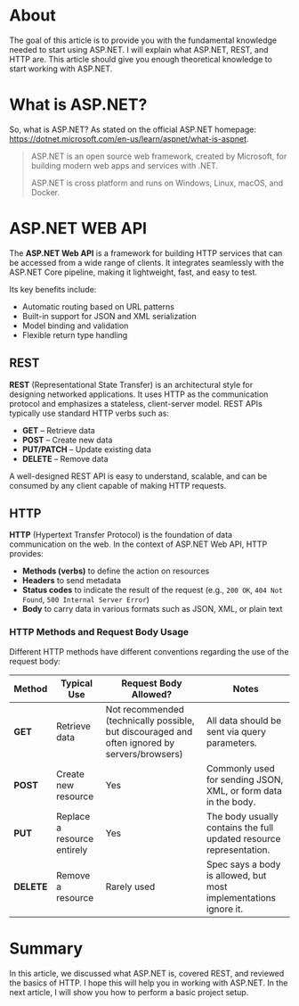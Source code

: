 # About
The goal of this article is to provide you with the fundamental knowledge needed to start using ASP.NET. I will explain what ASP.NET, REST, and HTTP are. This article should give you enough theoretical knowledge to start working with ASP.NET.
# What is ASP.NET? 

So, what is ASP.NET? As stated on the official ASP.NET homepage: https://dotnet.microsoft.com/en-us/learn/aspnet/what-is-aspnet.

> ASP.NET is an open source web framework, created by Microsoft, for building modern web apps and services with .NET.
> 
> ASP.NET is cross platform and runs on Windows, Linux, macOS, and Docker.

# ASP.NET WEB API

The **ASP.NET Web API** is a framework for building HTTP services that can be accessed from a wide range of clients. It integrates seamlessly with the ASP.NET Core pipeline, making it lightweight, fast, and easy to test.

Its key benefits include:
- Automatic routing based on URL patterns
- Built-in support for JSON and XML serialization
- Model binding and validation
- Flexible return type handling
## REST
**REST** (Representational State Transfer) is an architectural style for designing networked applications. It uses HTTP as the communication protocol and emphasizes a stateless, client-server model. REST APIs typically use standard HTTP verbs such as:
- **GET** – Retrieve data
- **POST** – Create new data
- **PUT/PATCH** – Update existing data
- **DELETE** – Remove data

A well-designed REST API is easy to understand, scalable, and can be consumed by any client capable of making HTTP requests.
## HTTP
**HTTP** (Hypertext Transfer Protocol) is the foundation of data communication on the web. In the context of ASP.NET Web API, HTTP provides:
- **Methods (verbs)** to define the action on resources
- **Headers** to send metadata
- **Status codes** to indicate the result of the request (e.g., `200 OK`, `404 Not Found`, `500 Internal Server Error`)
- **Body** to carry data in various formats such as JSON, XML, or plain text
### HTTP Methods and Request Body Usage

Different HTTP methods have different conventions regarding the use of the request body:

| Method     | Typical Use                 | Request Body Allowed?                                                                         | Notes                                                               |
| ---------- | --------------------------- | --------------------------------------------------------------------------------------------- | ------------------------------------------------------------------- |
| **GET**    | Retrieve data               | Not recommended (technically possible, but discouraged and often ignored by servers/browsers) | All data should be sent via query parameters.                       |
| **POST**   | Create new resource         | Yes                                                                                           | Commonly used for sending JSON, XML, or form data in the body.      |
| **PUT**    | Replace a resource entirely | Yes                                                                                           | The body usually contains the full updated resource representation. |
| **DELETE** | Remove a resource           | Rarely used                                                                                   | Spec says a body is allowed, but most implementations ignore it.    |
# Summary
In this article, we discussed what ASP.NET is, covered REST, and reviewed the basics of HTTP. I hope this will help you in working with ASP.NET. In the next article, I will show you how to perform a basic project setup.